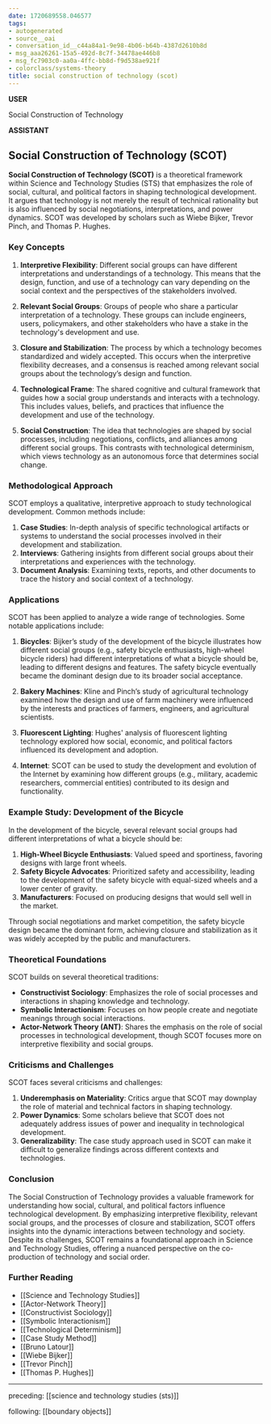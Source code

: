 ```yaml
---
date: 1720689558.046577
tags:
- autogenerated
- source__oai
- conversation_id__c44a84a1-9e98-4b06-b64b-4387d2610b8d
- msg_aaa26261-15a5-492d-8c7f-34478ae446b8
- msg_fc7903c0-aa0a-4ffc-bb8d-f9d538ae921f
- colorclass/systems-theory
title: social construction of technology (scot)
---
```


**USER**

Social Construction of Technology


**ASSISTANT**

## Social Construction of Technology (SCOT)

**Social Construction of Technology (SCOT)** is a theoretical framework within Science and Technology Studies (STS) that emphasizes the role of social, cultural, and political factors in shaping technological development. It argues that technology is not merely the result of technical rationality but is also influenced by social negotiations, interpretations, and power dynamics. SCOT was developed by scholars such as Wiebe Bijker, Trevor Pinch, and Thomas P. Hughes.

### Key Concepts

1. **Interpretive Flexibility**: Different social groups can have different interpretations and understandings of a technology. This means that the design, function, and use of a technology can vary depending on the social context and the perspectives of the stakeholders involved.

2. **Relevant Social Groups**: Groups of people who share a particular interpretation of a technology. These groups can include engineers, users, policymakers, and other stakeholders who have a stake in the technology's development and use.

3. **Closure and Stabilization**: The process by which a technology becomes standardized and widely accepted. This occurs when the interpretive flexibility decreases, and a consensus is reached among relevant social groups about the technology’s design and function.

4. **Technological Frame**: The shared cognitive and cultural framework that guides how a social group understands and interacts with a technology. This includes values, beliefs, and practices that influence the development and use of the technology.

5. **Social Construction**: The idea that technologies are shaped by social processes, including negotiations, conflicts, and alliances among different social groups. This contrasts with technological determinism, which views technology as an autonomous force that determines social change.

### Methodological Approach

SCOT employs a qualitative, interpretive approach to study technological development. Common methods include:

1. **Case Studies**: In-depth analysis of specific technological artifacts or systems to understand the social processes involved in their development and stabilization.
2. **Interviews**: Gathering insights from different social groups about their interpretations and experiences with the technology.
3. **Document Analysis**: Examining texts, reports, and other documents to trace the history and social context of a technology.

### Applications

SCOT has been applied to analyze a wide range of technologies. Some notable applications include:

1. **Bicycles**: Bijker’s study of the development of the bicycle illustrates how different social groups (e.g., safety bicycle enthusiasts, high-wheel bicycle riders) had different interpretations of what a bicycle should be, leading to different designs and features. The safety bicycle eventually became the dominant design due to its broader social acceptance.

2. **Bakery Machines**: Kline and Pinch’s study of agricultural technology examined how the design and use of farm machinery were influenced by the interests and practices of farmers, engineers, and agricultural scientists.

3. **Fluorescent Lighting**: Hughes' analysis of fluorescent lighting technology explored how social, economic, and political factors influenced its development and adoption.

4. **Internet**: SCOT can be used to study the development and evolution of the Internet by examining how different groups (e.g., military, academic researchers, commercial entities) contributed to its design and functionality.

### Example Study: Development of the Bicycle

In the development of the bicycle, several relevant social groups had different interpretations of what a bicycle should be:

1. **High-Wheel Bicycle Enthusiasts**: Valued speed and sportiness, favoring designs with large front wheels.
2. **Safety Bicycle Advocates**: Prioritized safety and accessibility, leading to the development of the safety bicycle with equal-sized wheels and a lower center of gravity.
3. **Manufacturers**: Focused on producing designs that would sell well in the market.

Through social negotiations and market competition, the safety bicycle design became the dominant form, achieving closure and stabilization as it was widely accepted by the public and manufacturers.

### Theoretical Foundations

SCOT builds on several theoretical traditions:

- **Constructivist Sociology**: Emphasizes the role of social processes and interactions in shaping knowledge and technology.
- **Symbolic Interactionism**: Focuses on how people create and negotiate meanings through social interactions.
- **Actor-Network Theory (ANT)**: Shares the emphasis on the role of social processes in technological development, though SCOT focuses more on interpretive flexibility and social groups.

### Criticisms and Challenges

SCOT faces several criticisms and challenges:

1. **Underemphasis on Materiality**: Critics argue that SCOT may downplay the role of material and technical factors in shaping technology.
2. **Power Dynamics**: Some scholars believe that SCOT does not adequately address issues of power and inequality in technological development.
3. **Generalizability**: The case study approach used in SCOT can make it difficult to generalize findings across different contexts and technologies.

### Conclusion

The Social Construction of Technology provides a valuable framework for understanding how social, cultural, and political factors influence technological development. By emphasizing interpretive flexibility, relevant social groups, and the processes of closure and stabilization, SCOT offers insights into the dynamic interactions between technology and society. Despite its challenges, SCOT remains a foundational approach in Science and Technology Studies, offering a nuanced perspective on the co-production of technology and social order.

### Further Reading

- [[Science and Technology Studies]]
- [[Actor-Network Theory]]
- [[Constructivist Sociology]]
- [[Symbolic Interactionism]]
- [[Technological Determinism]]
- [[Case Study Method]]
- [[Bruno Latour]]
- [[Wiebe Bijker]]
- [[Trevor Pinch]]
- [[Thomas P. Hughes]]


---

preceding: [[science and technology studies (sts)]]  


following: [[boundary objects]]